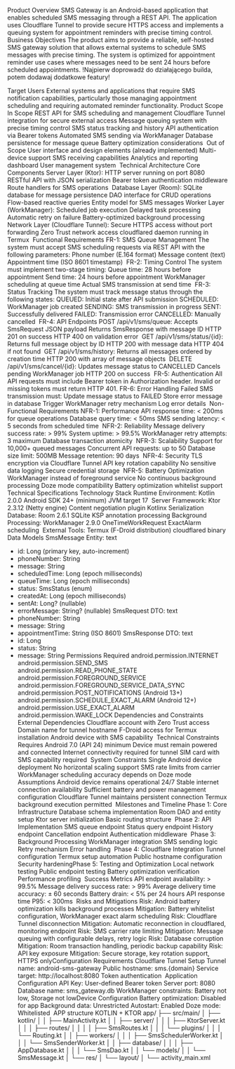 
Product Overview
SMS Gateway is an Android-based application that enables scheduled SMS messaging through a REST API. The application uses Cloudflare Tunnel to provide secure HTTPS access and implements a queuing system for appointment reminders with precise timing control.
​
Business Objectives
The product aims to provide a reliable, self-hosted SMS gateway solution that allows external systems to schedule SMS messages with precise timing. The system is optimized for appointment reminder use cases where messages need to be sent 24 hours before scheduled appointments.​
!Najpierw doprowadź do działającego builda, potem dodawaj dodatkowe featury!

Target Users
External systems and applications that require SMS notification capabilities, particularly those managing appointment scheduling and requiring automated reminder functionality.​
Product Scope
In Scope
REST API for SMS scheduling and management
Cloudflare Tunnel integration for secure external access
Message queuing system with precise timing control
SMS status tracking and history
API authentication via Bearer tokens
Automated SMS sending via WorkManager
Database persistence for message queue
Battery optimization considerations
​
Out of Scope
User interface and design elements (already implemented)
Multi-device support
SMS receiving capabilities
Analytics and reporting dashboard
User management system
​
Technical Architecture
Core Components
Server Layer (Ktor):
HTTP server running on port 8080
RESTful API with JSON serialization
Bearer token authentication middleware
Route handlers for SMS operations
​
Database Layer (Room):
SQLite database for message persistence
DAO interface for CRUD operations
Flow-based reactive queries
Entity model for SMS messages
​
Worker Layer (WorkManager):
Scheduled job execution
Delayed task processing
Automatic retry on failure
Battery-optimized background processing
​
Network Layer (Cloudflare Tunnel):
Secure HTTPS access without port forwarding
Zero Trust network access
cloudflared daemon running in Termux
​
Functional Requirements
FR-1: SMS Queue Management
The system must accept SMS scheduling requests via REST API with the following parameters:
Phone number (E.164 format)
Message content (text)
Appointment time (ISO 8601 timestamp)
​
FR-2: Timing Control
The system must implement two-stage timing:
Queue time: 28 hours before appointment
Send time: 24 hours before appointment
WorkManager scheduling at queue time
Actual SMS transmission at send time
​
FR-3: Status Tracking
The system must track message status through the following states:
QUEUED: Initial state after API submission
SCHEDULED: WorkManager job created
SENDING: SMS transmission in progress
SENT: Successfully delivered
FAILED: Transmission error
CANCELLED: Manually cancelled
​
FR-4: API Endpoints
POST /api/v1/sms/queue:
Accepts SmsRequest JSON payload
Returns SmsResponse with message ID
HTTP 201 on success
HTTP 400 on validation error
​
GET /api/v1/sms/status/{id}:
Returns full message object by ID
HTTP 200 with message data
HTTP 404 if not found
​
GET /api/v1/sms/history:
Returns all messages ordered by creation time
HTTP 200 with array of message objects
​
DELETE /api/v1/sms/cancel/{id}:
Updates message status to CANCELLED
Cancels pending WorkManager job
HTTP 200 on success
​
FR-5: Authentication
All API requests must include Bearer token in Authorization header. Invalid or missing tokens must return HTTP 401.​
FR-6: Error Handling
Failed SMS transmission must:
Update message status to FAILED
Store error message in database
Trigger WorkManager retry mechanism
Log error details
​
Non-Functional Requirements
NFR-1: Performance
API response time: < 200ms for queue operations
Database query time: < 50ms
SMS sending latency: < 5 seconds from scheduled time
​
NFR-2: Reliability
Message delivery success rate: > 99%
System uptime: > 99.5%
WorkManager retry attempts: 3 maximum
Database transaction atomicity
​
NFR-3: Scalability
Support for 10,000+ queued messages
Concurrent API requests: up to 50
Database size limit: 500MB
Message retention: 90 days
​
NFR-4: Security
TLS encryption via Cloudflare Tunnel
API key rotation capability
No sensitive data logging
Secure credential storage
​
NFR-5: Battery Optimization
WorkManager instead of foreground service
No continuous background processing
Doze mode compatibility
Battery optimization whitelist support
​
Technical Specifications
Technology Stack
Runtime Environment:
Kotlin 2.0.0
Android SDK 24+ (minimum)
JVM target 17
​
Server Framework:
Ktor 2.3.12 (Netty engine)
Content negotiation plugin
Kotlinx Serialization
​
Database:
Room 2.6.1
SQLite
KSP annotation processing
​
Background Processing:
WorkManager 2.9.0
OneTimeWorkRequest
ExactAlarm scheduling
​
External Tools:
Termux (F-Droid distribution)
cloudflared binary
​
Data Models
SmsMessage Entity:
text
- id: Long (primary key, auto-increment)
- phoneNumber: String
- message: String
- scheduledTime: Long (epoch milliseconds)
- queueTime: Long (epoch milliseconds)
- status: SmsStatus (enum)
- createdAt: Long (epoch milliseconds)
- sentAt: Long? (nullable)
- errorMessage: String? (nullable)
SmsRequest DTO:
text
- phoneNumber: String
- message: String
- appointmentTime: String (ISO 8601)
SmsResponse DTO:
text
- id: Long
- status: String
- message: String
Permissions Required
android.permission.INTERNET
android.permission.SEND_SMS
android.permission.READ_PHONE_STATE
android.permission.FOREGROUND_SERVICE
android.permission.FOREGROUND_SERVICE_DATA_SYNC
android.permission.POST_NOTIFICATIONS (Android 13+)
android.permission.SCHEDULE_EXACT_ALARM (Android 12+)
android.permission.USE_EXACT_ALARM
android.permission.WAKE_LOCK
​
Dependencies and Constraints
External Dependencies
Cloudflare account with Zero Trust access
Domain name for tunnel hostname
F-Droid access for Termux installation
Android device with SMS capability
​
Technical Constraints
Requires Android 7.0 (API 24) minimum
Device must remain powered and connected
Internet connectivity required for tunnel
SIM card with SMS capability required
​
System Constraints
Single Android device deployment
No horizontal scaling support
SMS rate limits from carrier
WorkManager scheduling accuracy depends on Doze mode
​
Assumptions
Android device remains operational 24/7
Stable internet connection availability
Sufficient battery and power management configuration
Cloudflare Tunnel maintains persistent connection
Termux background execution permitted
​
Milestones and Timeline
Phase 1: Core Infrastructure
Database schema implementation
Room DAO and entity setup
Ktor server initialization
Basic routing structure
​
Phase 2: API Implementation
SMS queue endpoint
Status query endpoint
History endpoint
Cancellation endpoint
Authentication middleware
​
Phase 3: Background Processing
WorkManager integration
SMS sending logic
Retry mechanism
Error handling
​
Phase 4: Cloudflare Integration
Tunnel configuration
Termux setup automation
Public hostname configuration
Security hardening
​
Phase 5: Testing and Optimization
Local network testing
Public endpoint testing
Battery optimization verification
Performance profiling
​
Success Metrics
API endpoint availability: > 99.5%
Message delivery success rate: > 99%
Average delivery time accuracy: ± 60 seconds
Battery drain: < 5% per 24 hours
API response time P95: < 300ms
​
Risks and Mitigations
Risk: Android battery optimization kills background processes
Mitigation: Battery whitelist configuration, WorkManager exact alarm scheduling​
Risk: Cloudflare Tunnel disconnection
Mitigation: Automatic reconnection in cloudflared, monitoring endpoint​
Risk: SMS carrier rate limiting
Mitigation: Message queuing with configurable delays, retry logic​
Risk: Database corruption
Mitigation: Room transaction handling, periodic backup capability​
Risk: API key exposure
Mitigation: Secure storage, key rotation support, HTTPS only​
Configuration Requirements
Cloudflare Tunnel Setup
Tunnel name: android-sms-gateway
Public hostname: sms.{domain}
Service target: http://localhost:8080
Token authentication
​
Application Configuration
API Key: User-defined Bearer token
Server port: 8080
Database name: sms_gateway.db
WorkManager constraints: Battery not low, Storage not low
​
Device Configuration
Battery optimization: Disabled for app
Background data: Unrestricted
Autostart: Enabled
Doze mode: Whitelisted
​
APP structure KOTLIN + KTOR
app/
├── src/main/
│   ├── kotlin/
│   │   ├── MainActivity.kt
│   │   ├── server/
│   │   │   ├── KtorServer.kt
│   │   │   ├── routes/
│   │   │   │   ├── SmsRoutes.kt
│   │   │   └── plugins/
│   │   │       └── Routing.kt
│   │   ├── workers/
│   │   │   ├── SmsSchedulerWorker.kt
│   │   │   └── SmsSenderWorker.kt
│   │   ├── database/
│   │   │   ├── AppDatabase.kt
│   │   │   └── SmsDao.kt
│   │   └── models/
│   │       └── SmsMessage.kt
│   └── res/
│       └── layout/
│           └── activity_main.xml
